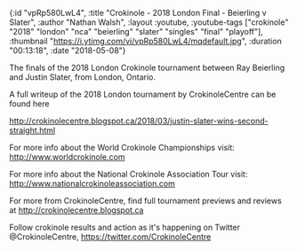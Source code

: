 {:id "vpRp580LwL4",
 :title "Crokinole - 2018 London Final - Beierling v Slater",
 :author "Nathan Walsh",
 :layout :youtube,
 :youtube-tags
 ["crokinole"
  "2018"
  "london"
  "nca"
  "beierling"
  "slater"
  "singles"
  "final"
  "playoff"],
 :thumbnail "https://i.ytimg.com/vi/vpRp580LwL4/mqdefault.jpg",
 :duration "00:13:18",
 :date "2018-05-08"}

The finals of the 2018 London Crokinole tournament between Ray Beierling and Justin Slater, from London, Ontario.

A full writeup of the 2018 London tournament by CrokinoleCentre can be found here

http://crokinolecentre.blogspot.ca/2018/03/justin-slater-wins-second-straight.html

For more info about the World Crokinole Championships visit: http://www.worldcrokinole.com

For more info about the National Crokinole Association Tour visit: http://www.nationalcrokinoleassociation.com

For more from CrokinoleCentre, find full tournament previews and reviews at http://crokinolecentre.blogspot.ca

Follow crokinole results and action as it's happening on Twitter @CrokinoleCentre, https://twitter.com/CrokinoleCentre
